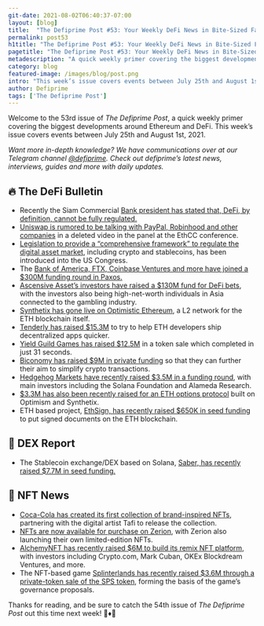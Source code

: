 ```yaml
---
git-date: 2021-08-02T06:40:37-07:00
layout: [blog]
title:  "The Defiprime Post #53: Your Weekly DeFi News in Bite-Sized Fashion"
permalink: post53
h1title: "The Defiprime Post #53: Your Weekly DeFi News in Bite-Sized Fashion"
pagetitle: "The Defiprime Post #53: Your Weekly DeFi News in Bite-Sized Fashion"
metadescription: "A quick weekly primer covering the biggest developments around Ethereum and DeFi. This week’s issue covers events between July 25th and August 1st, 2021"
category: blog
featured-image: /images/blog/post.png
intro: "This week’s issue covers events between July 25th and August 1st, 2021"
author: Defiprime
tags: ['The Defiprime Post']
---
```


Welcome to the 53rd issue of _The Defiprime Post_, a quick weekly primer covering the biggest developments around Ethereum and DeFi. This week’s issue covers events between July 25th and August 1st, 2021.

_Want more in-depth knowledge? We have communications over at our Telegram channel [@defiprime](https://t.me/defiprime). Check out defiprime’s latest news, interviews, guides and more with daily updates._


## 🔥 The DeFi Bulletin

* Recently the Siam Commercial [Bank president has stated that, DeFi, by definition, cannot be fully regulated.](https://cointelegraph.com/news/defi-cannot-be-fully-regulated-siam-commercial-bank-president-says)
* [Uniswap is rumored to be talking with PayPal, Robinhood and other companies](https://www.coindesk.com/uniswap-says-its-talking-with-paypal-and-more-in-a-deleted-video-from-ethcc) in a deleted video in the panel at the EthCC conference.
* [Legislation to provide a “comprehensive framework” to regulate the digital asset market](https://www.coindesk.com/congressman-introduces-new-legislation-to-regulate-digital-assets), including crypto and stablecoins, has been introduced into the US Congress.
* The [Bank of America, FTX, Coinbase Ventures and more have joined a $300M funding round in Paxos.](https://decrypt.co/77080/bank-of-america-ftx-and-coinbase-ventures-join-300m-investment-in-paxos)
* [Ascensive Asset’s investors have raised a $130M fund for DeFi bets](https://www.coindesk.com/ex-poker-pros-raise-130m-fund-for-defi-bets), with the investors also being high-net-worth individuals in Asia connected to the gambling industry.
* [Synthetix has gone live on Optimistic Ethereum](https://cryptobriefing.com/synthetix-goes-live-on-layer-2-to-bypass-ethereum-fees/), a L2 network for the ETH blockchain itself. 
* [Tenderly has raised $15.3M](https://techcrunch.com/2021/07/29/tenderly-raises-15-3m-to-help-ethereum-developers-ship-decentralized-apps-faster/) to try to help ETH developers ship decentralized apps quicker.
* [Yield Guild Games has raised $12.5M](https://yieldguild.medium.com/yield-guild-games-token-sale-a-smash-raises-12-5m-in-31-seconds-d9096cdc88c2) in a token sale which completed in just 31 seconds.
* [Biconomy has raised $9M in private funding](https://blockworks.co/biconomy-raises-9m-in-private-funding-aims-to-simplify-crypto-transactions/) so that they can further their aim to simplify crypto transactions.
* [Hedgehog Markets have recently raised $3.5M in a funding round](https://www.coindesk.com/hedgehog-is-bringing-prediction-markets-to-solana), with main investors including the Solana Foundation and Alameda Research.
* [$3.3M has also been recently raised for an ETH options protocol](https://www.theblockcrypto.com/linked/112505/3-3-million-raised-for-ethereum-options-protocol-built-on-optimism-and-synthetix?utm_source=cryptopanic&utm_medium=rss) built on Optimism and Synthetix.
* ETH based project, [EthSign, has recently raised $650K in seed funding](https://www.theblockcrypto.com/post/112449/ethereum-based-project-ethsign-raises-seed-funding-to-put-signed-documents-on-the-blockchain) to put signed documents on the ETH blockchain.

## 💱 DEX Report

* The Stablecoin exchange/DEX based on Solana, [Saber, has recently raised $7.7M in seed funding.](https://www.theblockcrypto.com/post/112608/solana-stablecoin-exchange-saber-funding-chamath)


## 💎 NFT News

* [Coca-Cola has created its first collection of brand-inspired NFTs](https://www.theblockcrypto.com/post/112779/coca-cola-creates-its-first-collection-of-brand-inspired-nfts), partnering with the digital artist Tafi to release the collection.
* [NFTs are now available for purchase on Zerion](https://blog.zerion.io/nfts-are-live-on-zerion-with-a-surprise-d7b09330c3ae), with Zerion also launching their own limited-edition NFTs.
* [AlchemyNFT has recently raised $6M to build its remix NFT platform](https://medium.com/alphawallet/alchemynft-raises-6-million-for-remix-platform-to-autograph-nfts-78c7a47228d1), with investors including Crypto.com, Mark Cuban, OKEx Blockdream Ventures, and more.
* The NFT-based game [Splinterlands has recently raised $3.6M through a private-token sale of the SPS token](https://cointelegraph.com/news/nft-based-game-splinterlands-raises-3-6m-via-private-token-sale), forming the basis of the game’s governance proposals.

Thanks for reading, and be sure to catch the 54th issue of _The Defiprime Post_ out this time next week! 👋♦️👋
